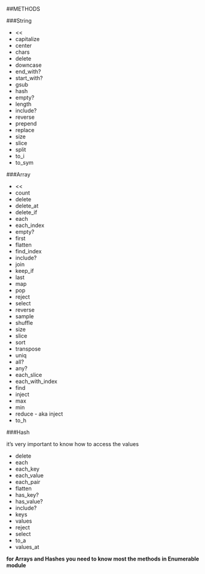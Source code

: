 ##METHODS

###String

* <<
* capitalize
* center
* chars
* delete
* downcase
* end_with?
* start_with?
* gsub
* hash
* empty?
* length
* include?
* reverse
* prepend
* replace
* size
* slice
* split
* to_i
* to_sym


###Array

* <<
* count
* delete
* delete_at
* delete_if
* each
* each_index
* empty?
* first
* flatten
* find_index
* include?
* join
* keep_if
* last
* map
* pop
* reject
* select
* reverse
* sample
* shuffle
* size
* slice
* sort
* transpose
* uniq
* all?
* any?
* each_slice
* each_with_index
* find
* inject
* max
* min
* reduce - aka inject
* to_h

###Hash

it’s very important to know how to access the values 

* delete
* each
* each_key
* each_value
* each_pair
* flatten
* has_key?
* has_value?
* include?
* keys
* values
* reject
* select
* to_a
* values_at

**for Arrays and Hashes you need to know most the methods in Enumerable module**